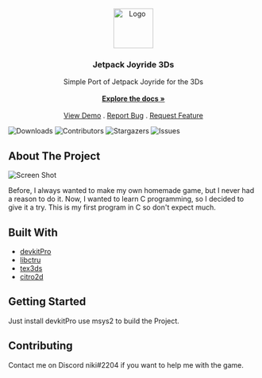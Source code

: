 <br/>
<p align="center">
  <a href="https://github.com/nikidersniki/JetpackJoyride-3DS">
    <img src="https://static.spiels.at/9/91649/49837/672x448/jetpack-joyride.webp" alt="Logo" width="80" height="80">
  </a>

  <h3 align="center">Jetpack Joyride 3Ds</h3>

  <p align="center">
    Simple Port of Jetpack Joyride for the 3Ds
    <br/>
    <br/>
    <a href="https://github.com/nikidersniki/JetpackJoyride-3DS"><strong>Explore the docs »</strong></a>
    <br/>
    <br/>
    <a href="https://github.com/nikidersniki/JetpackJoyride-3DS">View Demo</a>
    .
    <a href="https://github.com/nikidersniki/JetpackJoyride-3DS/issues">Report Bug</a>
    .
    <a href="https://github.com/nikidersniki/JetpackJoyride-3DS/issues">Request Feature</a>
  </p>
</p>

![Downloads](https://img.shields.io/github/downloads/nikidersniki/JetpackJoyride-3DS/total) ![Contributors](https://img.shields.io/github/contributors/nikidersniki/JetpackJoyride-3DS?color=dark-green) ![Stargazers](https://img.shields.io/github/stars/nikidersniki/JetpackJoyride-3DS?style=social) ![Issues](https://img.shields.io/github/issues/nikidersniki/JetpackJoyride-3DS) 

## About The Project

![Screen Shot](https://cdn.discordapp.com/attachments/891038205032407050/1108693357795999754/image.png)

Before, I always wanted to make my own homemade game, but I never had a reason to do it. Now, I wanted to learn C programming, so I decided to give it a try. This is my first program in C so don't expect much.

## Built With



* [devkitPro](https://devkitpro.org/)
* [libctru](https://github.com/devkitPro/libctru)
* [tex3ds](https://github.com/devkitPro/tex3ds)
* [citro2d](https://citro2d.devkitpro.org/)

## Getting Started

Just install devkitPro use msys2 to build the Project.

## Contributing

Contact me on Discord niki#2204 if you want to help me with the game.
